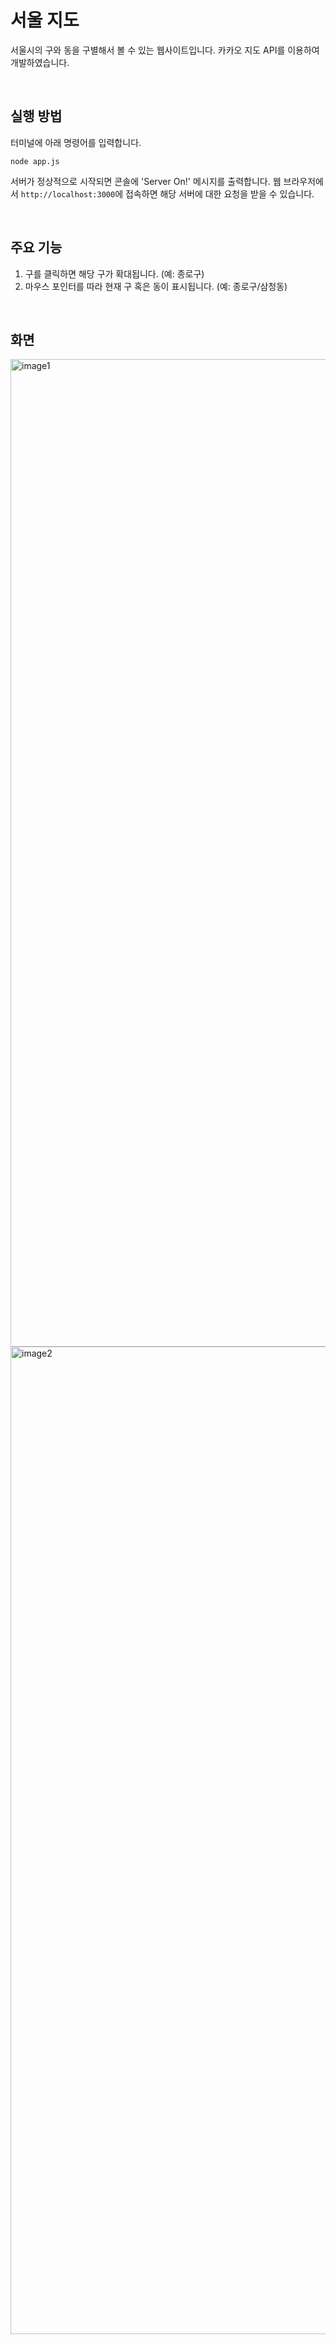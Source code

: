# 서울 지도

서울시의 구와 동을 구별해서 볼 수 있는 웹사이트입니다. 카카오 지도 API를 이용하여 개발하였습니다.

<br/>

## 실행 방법
터미널에 아래 명령어를 입력합니다.
```
node app.js
```
서버가 정상적으로 시작되면 콘솔에 'Server On!' 메시지를 출력합니다. 
웹 브라우저에서 `http://localhost:3000`에 접속하면 해당 서버에 대한 요청을 받을 수 있습니다.

<br/>

## 주요 기능
1. 구를 클릭하면 해당 구가 확대됩니다. (예: 종로구)
2. 마우스 포인터를 따라 현재 구 혹은 동이 표시됩니다. (예: 종로구/삼청동)

<br/>

## 화면

<img width="1580" alt="image1" src="https://github.com/jenny-jione/seoul-project/assets/84297915/cdbf74a3-4f82-4831-921b-a10835e9b4d9">

<img width="1580" alt="image2" src="https://github.com/jenny-jione/seoul-project/assets/84297915/9fbb83d6-8cf3-4cd6-bde2-653b2d93b4c7">

